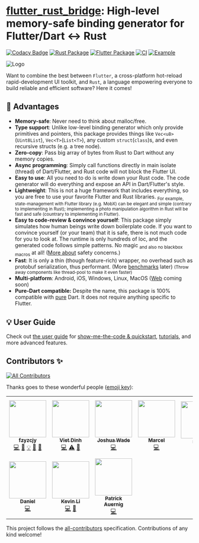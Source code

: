 # [flutter_rust_bridge](https://github.com/fzyzcjy/flutter_rust_bridge): High-level memory-safe binding generator for Flutter/Dart <-> Rust

[![Codacy Badge](https://api.codacy.com/project/badge/Grade/6afbdad19e7245adbf9e9771777be3d7)](https://app.codacy.com/gh/fzyzcjy/flutter_rust_bridge?utm_source=github.com&utm_medium=referral&utm_content=fzyzcjy/flutter_rust_bridge&utm_campaign=Badge_Grade_Settings)
[![Rust Package](https://img.shields.io/crates/v/flutter_rust_bridge.svg)](https://crates.io/crates/flutter_rust_bridge)
[![Flutter Package](https://img.shields.io/pub/v/flutter_rust_bridge.svg)](https://pub.dev/packages/flutter_rust_bridge)
[![CI](https://github.com/fzyzcjy/flutter_rust_bridge/actions/workflows/ci.yaml/badge.svg)](https://github.com/fzyzcjy/flutter_rust_bridge/actions/workflows/ci.yaml)
[![Example](https://github.com/fzyzcjy/flutter_rust_bridge/actions/workflows/post_release.yaml/badge.svg)](https://github.com/fzyzcjy/flutter_rust_bridge/actions/workflows/post_release.yaml)

![Logo](https://github.com/fzyzcjy/flutter_rust_bridge/raw/master/book/logo.png)

Want to combine the best between `Flutter`, a cross-platform hot-reload rapid-development UI toolkit, and `Rust`, a language empowering everyone to build reliable and efficient software? Here it comes!

## 🚀 Advantages

* **Memory-safe**: Never need to think about malloc/free.
* **Type support**: Unlike low-level binding generator which only provide primitives and pointers, this package provides things like `Vec<u8>`(`Uint8List`), `Vec<T>`(`List<T>`), any custom `struct`(`class`)s, and even recursive structs (e.g. a tree node).
* **Zero-copy**: Pass big array of bytes from Rust to Dart without any memory copies.
* **Async programming**: Simply call functions directly in main isolate (thread) of Dart/Flutter, and Rust code will not block the Flutter UI.
* **Easy to use**: All you need to do is write down your Rust code. The code generator will do everything and expose an API in Dart/Flutter's style.
* **Lightweight**: This is not a huge framework that includes everything, so you are free to use your favorite Flutter and Rust libraries. <sub>For example, state-management with Flutter library (e.g. MobX) can be elegant and simple (contrary to implementing in Rust); implementing a photo manipulation algorithm in Rust will be fast and safe (countrary to implementing in Flutter).</sub>
* **Easy to code-review & convince yourself**: This package simply simulates how human beings write down boilerplate code. If you want to convince yourself (or your team) that it is safe, there is not much code for you to look at. The runtime is only hundreds of loc, and the generated code follows simple patterns. No magic <sub>and also no blackbox macros</sub> at all! ([More about](https://fzyzcjy.github.io/flutter_rust_bridge/safety.html) safety concerns.)
* **Fast**: It is only a thin (though feature-rich) wrapper, no overhead such as protobuf serialization, thus performant. (More [benchmarks](https://github.com/fzyzcjy/flutter_rust_bridge/issues/318#issuecomment-1034536815) later) <small>(Throw away components like thread-pool to make it even faster)</small>
* **Multi-platform**: Android, iOS, Windows, Linux, MacOS ([Web](https://github.com/fzyzcjy/flutter_rust_bridge/issues/315) coming soon)
* **Pure-Dart compatible:** Despite the name, this package is 100% compatible with [pure](https://github.com/fzyzcjy/flutter_rust_bridge/blob/master/frb_example/pure_dart/README.md) Dart. It does not require anything specific to Flutter.

## 💡 User Guide

Check out [the user guide](https://fzyzcjy.github.io/flutter_rust_bridge/) for [show-me-the-code & quickstart](https://fzyzcjy.github.io/flutter_rust_bridge/quickstart.html#-show-me-the-code), [tutorials](https://fzyzcjy.github.io/flutter_rust_bridge/tutorial_with_flutter.html), and more advanced features.

## Contributors ✨

<!-- ALL-CONTRIBUTORS-BADGE:START - Do not remove or modify this section -->
[![All Contributors](https://img.shields.io/badge/all_contributors-11-orange.svg?style=flat-square)](#contributors-)
<!-- ALL-CONTRIBUTORS-BADGE:END -->

Thanks goes to these wonderful people ([emoji key](https://allcontributors.org/docs/en/emoji-key)):

<!-- ALL-CONTRIBUTORS-LIST:START - Do not remove or modify this section -->
<!-- prettier-ignore-start -->
<!-- markdownlint-disable -->
<table>
  <tr>
    <td align="center"><a href="https://github.com/fzyzcjy"><img src="https://avatars.githubusercontent.com/u/5236035?v=4?s=100" width="100px;" alt=""/><br /><sub><b>fzyzcjy</b></sub></a><br /><a href="https://github.com/fzyzcjy/flutter_rust_bridge/commits?author=fzyzcjy" title="Code">💻</a> <a href="https://github.com/fzyzcjy/flutter_rust_bridge/commits?author=fzyzcjy" title="Documentation">📖</a> <a href="#example-fzyzcjy" title="Examples">💡</a> <a href="#ideas-fzyzcjy" title="Ideas, Planning, & Feedback">🤔</a> <a href="#maintenance-fzyzcjy" title="Maintenance">🚧</a></td>
    <td align="center"><a href="https://github.com/Desdaemon"><img src="https://avatars.githubusercontent.com/u/36768030?v=4?s=100" width="100px;" alt=""/><br /><sub><b>Viet Dinh</b></sub></a><br /><a href="https://github.com/fzyzcjy/flutter_rust_bridge/commits?author=Desdaemon" title="Code">💻</a> <a href="https://github.com/fzyzcjy/flutter_rust_bridge/commits?author=Desdaemon" title="Tests">⚠️</a> <a href="https://github.com/fzyzcjy/flutter_rust_bridge/commits?author=Desdaemon" title="Documentation">📖</a></td>
    <td align="center"><a href="https://github.com/SecondFlight"><img src="https://avatars.githubusercontent.com/u/6700184?v=4?s=100" width="100px;" alt=""/><br /><sub><b>Joshua Wade</b></sub></a><br /><a href="https://github.com/fzyzcjy/flutter_rust_bridge/commits?author=SecondFlight" title="Code">💻</a></td>
    <td align="center"><a href="https://github.com/smw-wagnerma"><img src="https://avatars.githubusercontent.com/u/66412697?v=4?s=100" width="100px;" alt=""/><br /><sub><b>Marcel</b></sub></a><br /><a href="https://github.com/fzyzcjy/flutter_rust_bridge/commits?author=smw-wagnerma" title="Code">💻</a></td>
    <td align="center"><a href="https://github.com/rustui"><img src="https://avatars.githubusercontent.com/u/90625190?v=4?s=100" width="100px;" alt=""/><br /><sub><b>rustui</b></sub></a><br /><a href="https://github.com/fzyzcjy/flutter_rust_bridge/commits?author=rustui" title="Documentation">📖</a></td>
    <td align="center"><a href="https://adventures.michaelfbryan.com/"><img src="https://avatars.githubusercontent.com/u/17380079?v=4?s=100" width="100px;" alt=""/><br /><sub><b>Michael Bryan</b></sub></a><br /><a href="https://github.com/fzyzcjy/flutter_rust_bridge/commits?author=Michael-F-Bryan" title="Code">💻</a></td>
    <td align="center"><a href="https://bus710.net"><img src="https://avatars.githubusercontent.com/u/8920680?v=4?s=100" width="100px;" alt=""/><br /><sub><b>bus710</b></sub></a><br /><a href="https://github.com/fzyzcjy/flutter_rust_bridge/commits?author=bus710" title="Documentation">📖</a></td>
    <td align="center"><a href="https://scholar.google.com/citations?user=RbAto7EAAAAJ"><img src="https://avatars.githubusercontent.com/u/1213857?v=4?s=100" width="100px;" alt=""/><br /><sub><b>Sebastian Urban</b></sub></a><br /><a href="https://github.com/fzyzcjy/flutter_rust_bridge/commits?author=surban" title="Code">💻</a></td>
  </tr>
  <tr>
    <td align="center"><a href="https://github.com/trobanga"><img src="https://avatars.githubusercontent.com/u/8888869?v=4?s=100" width="100px;" alt=""/><br /><sub><b>Daniel</b></sub></a><br /><a href="https://github.com/fzyzcjy/flutter_rust_bridge/commits?author=trobanga" title="Code">💻</a></td>
    <td align="center"><a href="https://github.com/AlienKevin"><img src="https://avatars.githubusercontent.com/u/22850071?v=4?s=100" width="100px;" alt=""/><br /><sub><b>Kevin Li</b></sub></a><br /><a href="https://github.com/fzyzcjy/flutter_rust_bridge/commits?author=AlienKevin" title="Code">💻</a> <a href="https://github.com/fzyzcjy/flutter_rust_bridge/commits?author=AlienKevin" title="Documentation">📖</a></td>
    <td align="center"><a href="https://valeth.me"><img src="https://avatars.githubusercontent.com/u/3198362?v=4?s=100" width="100px;" alt=""/><br /><sub><b>Patrick Auernig</b></sub></a><br /><a href="https://github.com/fzyzcjy/flutter_rust_bridge/commits?author=valeth" title="Code">💻</a></td>
  </tr>
</table>

<!-- markdownlint-restore -->
<!-- prettier-ignore-end -->

<!-- ALL-CONTRIBUTORS-LIST:END -->

This project follows the [all-contributors](https://github.com/all-contributors/all-contributors) specification. Contributions of any kind welcome!

